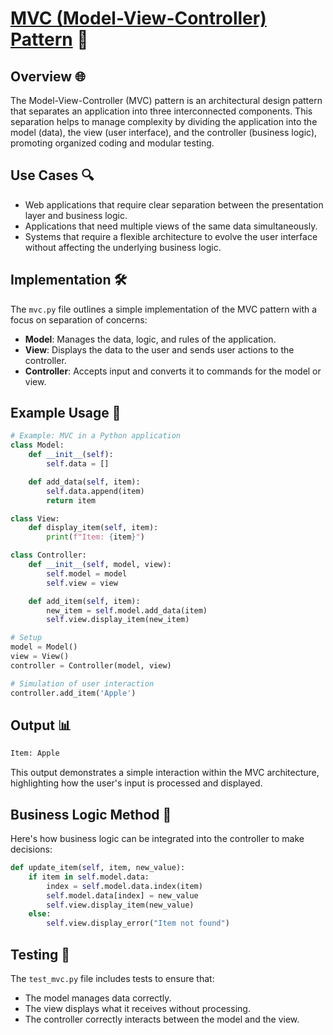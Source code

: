 # [MVC (Model-View-Controller) Pattern](../) 🎨

## Overview 🌐
The Model-View-Controller (MVC) pattern is an architectural design pattern that separates an application into three interconnected components. This separation helps to manage complexity by dividing the application into the model (data), the view (user interface), and the controller (business logic), promoting organized coding and modular testing.

## Use Cases 🔍
- Web applications that require clear separation between the presentation layer and business logic.
- Applications that need multiple views of the same data simultaneously.
- Systems that require a flexible architecture to evolve the user interface without affecting the underlying business logic.

## Implementation 🛠️
The `mvc.py` file outlines a simple implementation of the MVC pattern with a focus on separation of concerns:
- **Model**: Manages the data, logic, and rules of the application.
- **View**: Displays the data to the user and sends user actions to the controller.
- **Controller**: Accepts input and converts it to commands for the model or view.

## Example Usage 📝
```python
# Example: MVC in a Python application
class Model:
    def __init__(self):
        self.data = []

    def add_data(self, item):
        self.data.append(item)
        return item

class View:
    def display_item(self, item):
        print(f"Item: {item}")

class Controller:
    def __init__(self, model, view):
        self.model = model
        self.view = view

    def add_item(self, item):
        new_item = self.model.add_data(item)
        self.view.display_item(new_item)

# Setup
model = Model()
view = View()
controller = Controller(model, view)

# Simulation of user interaction
controller.add_item('Apple')
```

## Output 📊
```python
Item: Apple
```
This output demonstrates a simple interaction within the MVC architecture, highlighting how the user's input is processed and displayed.

## Business Logic Method 🧠

Here's how business logic can be integrated into the controller to make decisions:
```python
def update_item(self, item, new_value):
    if item in self.model.data:
        index = self.model.data.index(item)
        self.model.data[index] = new_value
        self.view.display_item(new_value)
    else:
        self.view.display_error("Item not found")

```
## Testing 🧪
The `test_mvc.py` file includes tests to ensure that:

- The model manages data correctly.
- The view displays what it receives without processing.
- The controller correctly interacts between the model and the view.